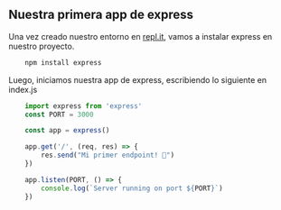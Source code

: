 ## Nuestra primera app de express
Una vez creado nuestro entorno en [repl.it](https://replit.com/), vamos a instalar express en nuestro proyecto.

```bash
    npm install express
```

<p class="mt-5">
Luego, iniciamos nuestra app de express, escribiendo lo siguiente en index.js
</p>

```js
    import express from 'express'
    const PORT = 3000

    const app = express()

    app.get('/', (req, res) => {
        res.send("Mi primer endpoint! 🚀")
    })

    app.listen(PORT, () => {
        console.log(`Server running on port ${PORT}`)
    })
```